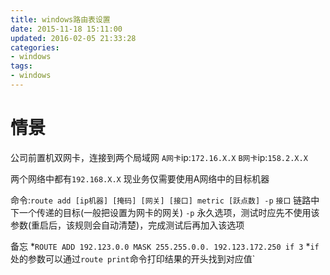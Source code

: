 ```yaml
---
title: windows路由表设置
date: 2015-11-18 15:11:00
updated: 2016-02-05 21:33:28
categories:
- windows
tags:
- windows
---
```

# 情景
公司前置机双网卡，连接到两个局域网
`A网卡`ip:`172.16.X.X`
`B网卡`ip:`158.2.X.X`

两个网络中都有`192.168.X.X`
现业务仅需要使用A网络中的目标机器

命令:`route add [ip机器] [掩码] [网关] [接口] metric [跃点数] -p`
`接口` 链路中下一个传递的目标(一般把设置为网卡的网关)
`-p`  永久选项，测试时应先不使用该参数(重启后，该规则会自动清楚)，完成测试后再加入该选项

备忘
*`ROUTE ADD 192.123.0.0 MASK 255.255.0.0. 192.123.172.250 if 3`
*`if`处的参数可以通过`route print`命令打印结果的开头找到对应值`
